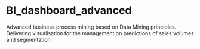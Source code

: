 # BI_dashboard_advanced
Advanced business process mining based on Data Mining principles. Delivering visualisation for the management on predictions of sales volumes and segmentation 
